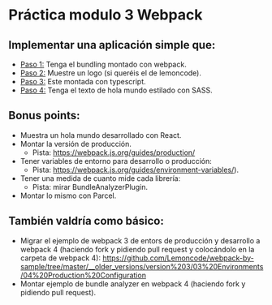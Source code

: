 # Práctica modulo 3 Webpack

## Implementar una aplicación simple que:
- [Paso 1:](https://github.com/Eickhel/Lemoncode/commit/ee9f5a6db20f12223450f7f1fdf8db96868e697f) Tenga el bundling montado con webpack.
- [Paso 2:](https://github.com/Eickhel/Lemoncode/commit/7cb218d4f9a3ab49423c8c1ecbd4fb44699d3a3c) Muestre un logo (si queréis el de lemoncode).
- [Paso 3:](https://github.com/Eickhel/Lemoncode/commit/ca4fc7277c764d2ebe610bb7dcfd4a79cffe5bf3) Este montada con typescript.
- [Paso 4:]() Tenga el texto de hola mundo estilado con SASS.

## Bonus points:
- Muestra un hola mundo desarrollado con React.
- Montar la versión de producción.
    - Pista: https://webpack.js.org/guides/production/
- Tener variables de entorno para desarrollo o producción:
    - Pista: https://webpack.js.org/guides/environment-variables/).
- Tener una medida de cuanto mide cada librería:
    - Pista: mirar BundleAnalyzerPlugin.
- Montar lo mismo con Parcel.

## También valdría como básico:
- Migrar el ejemplo de webpack 3 de entors de producción y desarrollo a webpack 4 (haciendo fork y pidiendo pull request y colocándolo en la carpeta de webpack 4): https://github.com/Lemoncode/webpack-by-sample/tree/master/__older_versions/version%203/03%20Environments/04%20Production%20Configuration
- Montar ejemplo de bundle analyzer en webpack 4 (haciendo fork y pidiendo pull request).
